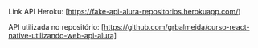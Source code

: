 Link API Heroku: [https://fake-api-alura-repositorios.herokuapp.com/)

API utilizada no repositório: [https://github.com/grbalmeida/curso-react-native-utilizando-web-api-alura]
